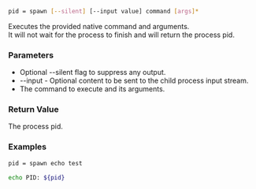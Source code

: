 ```sh
pid = spawn [--silent] [--input value] command [args]*
```

Executes the provided native command and arguments.<br>
It will not wait for the process to finish and will return the process pid.

### Parameters

* Optional --silent flag to suppress any output.
* --input - Optional content to be sent to the child process input stream.
* The command to execute and its arguments.

### Return Value

The process pid.

### Examples

```sh
pid = spawn echo test

echo PID: ${pid}
```
